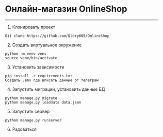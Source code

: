 # Онлайн-магазин OnlineShop
***
1. Клонировать проект
```
Git clone https://github.com/Glory665/OnlineShop
```
2. Создать виртуальное окружение
```
python -m venv venv
source venv/bin/activate
```
3. Установить зависимости
```
pip install -r requirements.txt
Создать .env где вписать данные от телеграм
```
4. Запустить миграции, установить данные БД
```
python manage.py migrate
python manage.py loaddata data.json
```
5. Запустить сервер
```
python manage.py runserver
```
6. Радоваться
